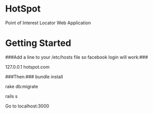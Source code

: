 HotSpot
=======

Point of Interest Locator Web Application

Getting Started
===============

###Add a line to your /etc/hosts file so facebook login will work:###

127.0.0.1 hotspot.com

###Then:###
bundle install

rake db:migrate

rails s

Go to localhost:3000
